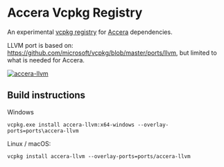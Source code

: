 # Accera Vcpkg Registry

An experimental [vcpkg registry](https://vcpkg.io/en/docs/maintainers/registries.html) for [Accera](https://github.com/microsoft/Accera) dependencies.

LLVM port is based on: https://github.com/microsoft/vcpkg/blob/master/ports/llvm, but limited to what is needed for Accera.

[![accera-llvm](https://github.com/lisaong/accera-vcpkg-registry/actions/workflows/accera-llvm.yml/badge.svg)](https://github.com/lisaong/accera-vcpkg-registry/actions/workflows/accera-llvm.yml)

## Build instructions

Windows

```shell
vcpkg.exe install accera-llvm:x64-windows --overlay-ports=ports\accera-llvm
```

Linux / macOS:

```shell
vcpkg install accera-llvm --overlay-ports=ports/accera-llvm
```